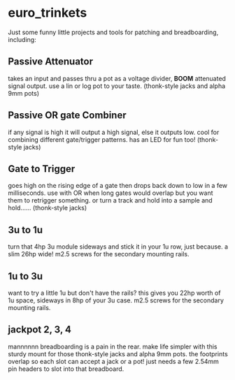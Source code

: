# euro_trinkets
Just some funny little projects and tools for patching and breadboarding, including:

## Passive Attenuator
takes an input and passes thru a pot as a voltage divider, **BOOM** attenuated signal output. use a lin or log pot to your taste. (thonk-style jacks and alpha 9mm pots)

## Passive OR gate Combiner
if any signal is high it will output a high signal, else it outputs low. cool for combining different gate/trigger patterns. has an LED for fun too! (thonk-style jacks)

## Gate to Trigger
goes high on the rising edge of a gate then drops back down to low in a few milliseconds. use with OR when long gates would overlap but you want them to retrigger something. or turn a track and hold into a sample and hold...... (thonk-style jacks)

## 3u to 1u
turn that 4hp 3u module sideways and stick it in your 1u row, just because. a slim 26hp wide! m2.5 screws for the secondary mounting rails.

## 1u to 3u
want to try a little 1u but don't have the rails? this gives you 22hp worth of 1u space, sideways in 8hp of your 3u case. m2.5 screws for the secondary mounting rails.

## jackpot 2, 3, 4
mannnnnn breadboarding is a pain in the rear. make life simpler with this sturdy mount for those thonk-style jacks and alpha 9mm pots. the footprints overlap so each slot can accept a jack or a pot! just needs a few 2.54mm pin headers to slot into that breadboard.
